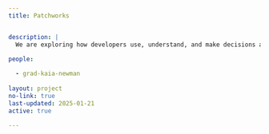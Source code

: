 ```yaml
---
title: Patchworks


description: |
  We are exploring how developers use, understand, and make decisions about patches during debugging tasks to help developers fix bugs, fast. Though tools that automatically fix programs are becoming more effective, they are unable to fix many types of bugs and have the potential to create patches which may look correct, but aren’t. As a result, humans are essential to the debugging task and they must review and edit patches created by tools before applying them. Successful strategies people use when debugging with patches remain less studied, and decisions about patch correctness can be difficult. With an understanding of developers’ strategies when using machine-made patches, we will be able to more effectively build usable  repair tools and intervene when debugging goes wrong.
  
people:

  - grad-kaia-newman
  
layout: project
no-link: true
last-updated: 2025-01-21
active: true

---
```

